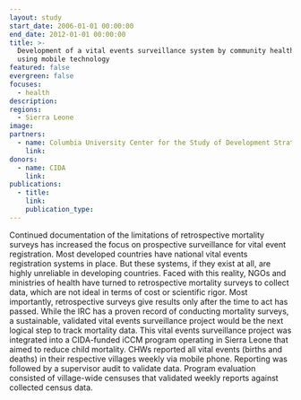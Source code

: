 ```yaml
---
layout: study
start_date: 2006-01-01 00:00:00
end_date: 2012-01-01 00:00:00
title: >-
  Development of a vital events surveillance system by community health workers
  using mobile technology
featured: false
evergreen: false
focuses:
  - health
description:
regions:
  - Sierra Leone
image:
partners:
  - name: Columbia University Center for the Study of Development Strategies
    link:
donors:
  - name: CIDA
    link:
publications:
  - title:
    link:
    publication_type:
---
```


Continued documentation of the limitations of retrospective mortality surveys has increased the focus on prospective surveillance for vital event registration. Most developed countries have national vital events registration systems in place. But these systems, if they exist at all, are highly unreliable in developing countries. Faced with this reality, NGOs and ministries of health have turned to retrospective mortality surveys to collect data, which are not ideal in terms of cost or scientific rigor. Most importantly, retrospective surveys give results only after the time to act has passed. While the IRC has a proven record of conducting mortality surveys, a sustainable, validated vital events surveillance project would be the next logical step to track mortality data. This vital events surveillance project was integrated into a CIDA-funded iCCM program operating in Sierra Leone that aimed to reduce child mortality. CHWs reported all vital events (births and deaths) in their respective villages weekly via mobile phone. Reporting was followed by a supervisor audit to validate data. Program evaluation consisted of village-wide censuses that validated weekly reports against collected census data.